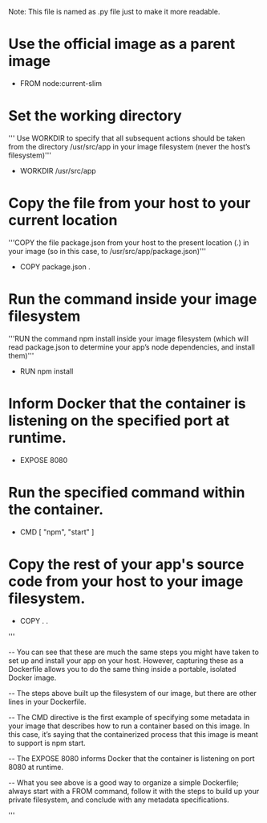 Note: This file is named as .py file just to make it more readable.

# Use the official image as a parent image
- FROM node:current-slim

# Set the working directory
''' Use WORKDIR to specify that all subsequent actions should be taken from the 
    directory /usr/src/app in your image filesystem (never the host’s filesystem)'''
- WORKDIR /usr/src/app


# Copy the file from your host to your current location
'''COPY the file package.json from your host to the present location (.) in your image (so in this case, to /usr/src/app/package.json)'''
  - COPY package.json .

# Run the command inside your image filesystem
'''RUN the command npm install inside your image filesystem 
   (which will read package.json to determine your app’s node dependencies, and install them)'''
  - RUN npm install

# Inform Docker that the container is listening on the specified port at runtime.
  - EXPOSE 8080

# Run the specified command within the container.
  - CMD [ "npm", "start" ]

# Copy the rest of your app's source code from your host to your image filesystem.
  - COPY . .
      
    
 '''
 
-- You can see that these are much the same steps you might have taken to set up and install your app on your host. 
   However, capturing these as a Dockerfile allows you to do the same thing inside a portable, isolated Docker image.

-- The steps above built up the filesystem of our image, but there are other lines in your Dockerfile.

-- The CMD directive is the first example of specifying some metadata in your image that describes how to run a container 
   based on this image. In this case, it’s saying that the containerized process that this image is meant to support is npm start.

-- The EXPOSE 8080 informs Docker that the container is listening on port 8080 at runtime.

-- What you see above is a good way to organize a simple Dockerfile; always start with a FROM command, 
   follow it with the steps to build up your private filesystem, and conclude with any metadata specifications. 

'''
